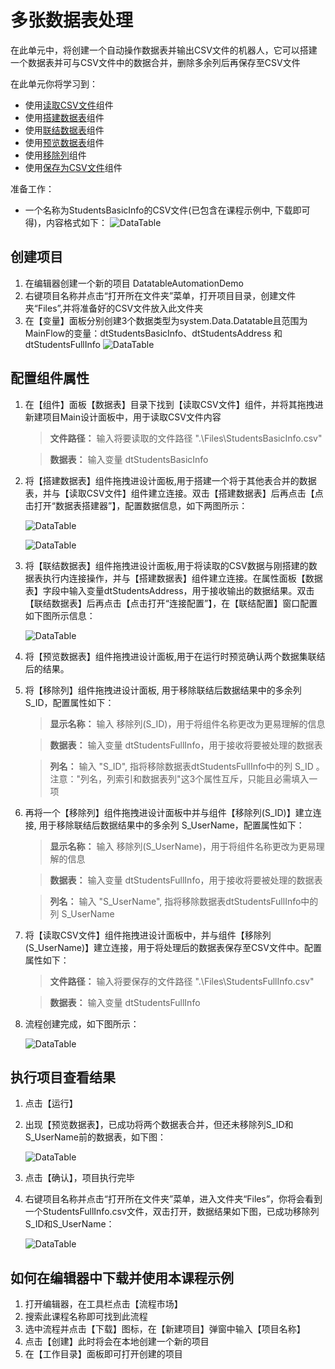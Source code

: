 
# 多张数据表处理

在此单元中，将创建一个自动操作数据表并输出CSV文件的机器人，它可以搭建一个数据表并可与CSV文件中的数据合并，删除多余列后再保存至CSV文件


在此单元你将学习到：
- 使用[读取CSV文件](https://academy.encoo.com/zh-cn/wiki/Activities/DataTable/ReadCSV.md?_v=v2020.1)组件
- 使用[搭建数据表](https://academy.encoo.com/zh-cn/wiki/Activities/DataTable/BuildDataTable.md?_v=v2020.1)组件
- 使用[联结数据表](https://academy.encoo.com/zh-cn/wiki/Activities/DataTable/JoinDataTable.md?_v=v2020.1)组件
- 使用[预览数据表](https://academy.encoo.com/zh-cn/wiki/Activities/DataTable/PreviewDataTable.md?_v=v2020.1)组件
- 使用[移除列](https://academy.encoo.com/zh-cn/wiki/Activities/DataTable/RemoveColumn.md?_v=v2020.1)组件
- 使用[保存为CSV文件](https://academy.encoo.com/zh-cn/wiki/Activities/DataTable/SaveToCSV.md?_v=v2020.1)组件

准备工作：
- 一个名称为StudentsBasicInfo的CSV文件(已包含在课程示例中, 下载即可得)，内容格式如下：
     ![DataTable](https://docimages.blob.core.chinacloudapi.cn/images/EncooLearn/Datatable/DT-1.png)

## 创建项目

1. 在编辑器创建一个新的项目 DatatableAutomationDemo 
2. 右键项目名称并点击“打开所在文件夹”菜单，打开项目目录，创建文件夹“Files”,并将准备好的CSV文件放入此文件夹
3. 在【变量】面板分别创建3个数据类型为system.Data.Datatable且范围为MainFlow的变量：dtStudentsBasicInfo、dtStudentsAddress 和 dtStudentsFullInfo
     ![DataTable](https://docimages.blob.core.chinacloudapi.cn/images/EncooLearn/Datatable/DT-2.png)


## 配置组件属性

1. 在【组件】面板【数据表】目录下找到【读取CSV文件】组件，并将其拖拽进新建项目Main设计面板中，用于读取CSV文件内容
    > **文件路径：** 输入将要读取的文件路径 ".\Files\StudentsBasicInfo.csv"

    > **数据表：** 输入变量 dtStudentsBasicInfo

2. 将【搭建数据表】组件拖拽进设计面板,用于搭建一个将于其他表合并的数据表，并与【读取CSV文件】组件建立连接。双击【搭建数据表】后再点击【点击打开“数据表搭建器”】，配置数据信息，如下两图所示：

     ![DataTable](https://docimages.blob.core.chinacloudapi.cn/images/EncooLearn/Datatable/DT-3.png)

     ![DataTable](https://docimages.blob.core.chinacloudapi.cn/images/EncooLearn/Datatable/DT-4.png)


3. 将【联结数据表】组件拖拽进设计面板,用于将读取的CSV数据与刚搭建的数据表执行内连接操作，并与【搭建数据表】组件建立连接。在属性面板【数据表】字段中输入变量dtStudentsAddress，用于接收输出的数据结果。双击【联结数据表】后再点击【点击打开“连接配置”】，在【联结配置】窗口配置如下图所示信息：

     ![DataTable](https://docimages.blob.core.chinacloudapi.cn/images/EncooLearn/Datatable/DT-5.png)

 4. 将【预览数据表】组件拖拽进设计面板,用于在运行时预览确认两个数据集联结后的结果。

 5. 将【移除列】组件拖拽进设计面板, 用于移除联结后数据结果中的多余列 S_ID，配置属性如下：

    > **显示名称：** 输入 移除列(S_ID)，用于将组件名称更改为更易理解的信息

    > **数据表：** 输入变量 dtStudentsFullInfo，用于接收将要被处理的数据表

    > **列名：** 输入 "S_ID", 指将移除数据表dtStudentsFullInfo中的列 S_ID 。 注意："列名，列索引和数据表列"这3个属性互斥，只能且必需填入一项

 6. 再将一个【移除列】组件拖拽进设计面板中并与组件【移除列(S_ID)】建立连接, 用于移除联结后数据结果中的多余列 S_UserName，配置属性如下：

    > **显示名称：** 输入 移除列(S_UserName)，用于将组件名称更改为更易理解的信息

    > **数据表：** 输入变量 dtStudentsFullInfo，用于接收将要被处理的数据表

    > **列名：** 输入 "S_UserName", 指将移除数据表dtStudentsFullInfo中的列 S_UserName 

 7. 将【读取CSV文件】组件拖拽进设计面板中，并与组件【移除列(S_UserName)】建立连接，用于将处理后的数据表保存至CSV文件中。配置属性如下：

    > **文件路径：** 输入将要保存的文件路径 ".\Files\StudentsFullInfo.csv"

    > **数据表：** 输入变量 dtStudentsFullInfo

8. 流程创建完成，如下图所示：

     ![DataTable](https://docimages.blob.core.chinacloudapi.cn/images/EncooLearn/Datatable/DT-9.png)

## 执行项目查看结果
1. 点击【运行】
2. 出现【预览数据表】，已成功将两个数据表合并，但还未移除列S_ID和S_UserName前的数据表，如下图：

     ![DataTable](https://docimages.blob.core.chinacloudapi.cn/images/EncooLearn/Datatable/DT-6.png)

3. 点击【确认】，项目执行完毕
4. 右键项目名称并点击“打开所在文件夹”菜单，进入文件夹“Files”，你将会看到一个StudentsFullInfo.csv文件，双击打开，数据结果如下图，已成功移除列S_ID和S_UserName：

     ![DataTable](https://docimages.blob.core.chinacloudapi.cn/images/EncooLearn/Datatable/DT-7.png)


## 如何在编辑器中下载并使用本课程示例
1. 打开编辑器，在工具栏点击【流程市场】
2. 搜索此课程名称即可找到此流程
3. 选中流程并点击【下载】图标，在【新建项目】弹窗中输入【项目名称】
4. 点击【创建】此时将会在本地创建一个新的项目
5. 在【工作目录】面板即可打开创建的项目

